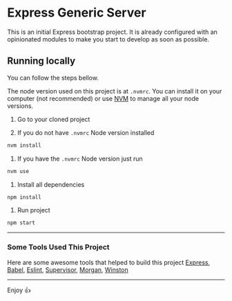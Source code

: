 # Express Generic Server

This is an initial Express bootstrap project. It is already configured with an opinionated modules to make you start to develop as soon as possible.


## Running locally

You can follow the steps bellow.

The node version used on this project is at `.nvmrc`. You can install it on your computer (not recommended) or use [NVM](https://github.com/creationix/nvm) to manage all your node versions.

1. Go to your cloned project

1. If you do not have `.nvmrc` Node version installed
```bash
nvm install
```

1. If you have the `.nvmrc` Node version just run
```bash
nvm use
```

1. Install all dependencies
```bash
npm install
```

1. Run project
```bash
npm start
```


---

### Some Tools Used This Project

Here are some awesome tools that helped to build this project
[Express](https://www.npmjs.com/package/express),
[Babel](https://www.npmjs.com/package/babel-cli),
[Eslint](https://www.npmjs.com/package/eslint),
[Supervisor](https://www.npmjs.com/package/supervisor),
[Morgan](https://www.npmjs.com/package/morgan),
[Winston](https://www.npmjs.com/package/winston)


---

Enjoy :+1:
